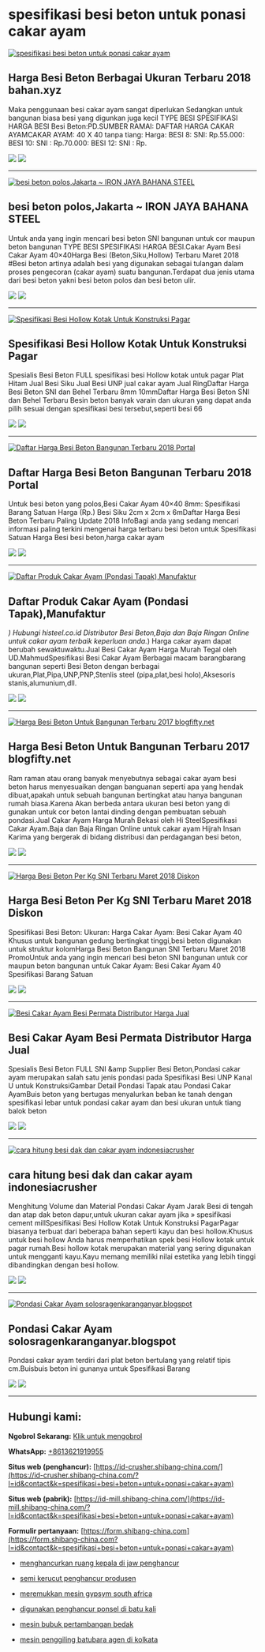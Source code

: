# spesifikasi besi beton untuk ponasi cakar ayam

<a href="https://swt.shibang-china.com/?l=id&img&k=spesifikasi+besi+beton+untuk+ponasi+cakar+ayam" target="_blank">![spesifikasi besi beton untuk ponasi cakar ayam](http://static.shibang-china.com/all-800x300/191.jpg)</a>

## Harga Besi Beton Berbagai Ukuran Terbaru 2018 bahan.xyz
Maka penggunaan besi cakar ayam sangat diperlukan Sedangkan untuk bangunan biasa besi yang digunkan juga kecil TYPE BESI SPESIFIKASI HARGA BESI Besi Beton:PD.SUMBER RAMAI: DAFTAR HARGA CAKAR AYAMCAKAR AYAM: 40 X 40 tanpa tiang: Harga: BESI 8: SNI: Rp.55.000: BESI 10: SNI : Rp.70.000: BESI 12: SNI : Rp.


<a href="https://whatsapp.shibangsoft.com/WhatsApp.php" target="_blank" title="WhatsApp">![](http://static.shibang-china.com/icon/whatsapp.png)</a> <a href="https://swt.shibang-china.com/?l=id&icon&k=spesifikasi+besi+beton+untuk+ponasi+cakar+ayam" target="_blank">![](http://static.shibang-china.com/icon/chat-id.png)</a>

---

<a href="https://swt.shibang-china.com/?l=id&img&k=spesifikasi+besi+beton+untuk+ponasi+cakar+ayam" target="_blank">![besi beton polos,Jakarta ~ IRON JAYA BAHANA STEEL](http://static.shibang-china.com/all-800x300/524.jpg)</a>

## besi beton polos,Jakarta ~ IRON JAYA BAHANA STEEL
Untuk anda yang ingin mencari besi beton SNI bangunan untuk cor maupun beton bangunan TYPE BESI SPESIFIKASI HARGA BESI.Cakar Ayam Besi Cakar Ayam 40×40Harga Besi (Beton,Siku,Hollow) Terbaru Maret 2018 #Besi beton artinya adalah besi yang digunakan sebagai tulangan dalam proses pengecoran (cakar ayam) suatu bangunan.Terdapat dua jenis utama dari besi beton yakni besi beton polos dan besi beton ulir.


<a href="https://whatsapp.shibangsoft.com/WhatsApp.php" target="_blank" title="WhatsApp">![](http://static.shibang-china.com/icon/whatsapp.png)</a> <a href="https://swt.shibang-china.com/?l=id&icon&k=spesifikasi+besi+beton+untuk+ponasi+cakar+ayam" target="_blank">![](http://static.shibang-china.com/icon/chat-id.png)</a>

---

<a href="https://swt.shibang-china.com/?l=id&img&k=spesifikasi+besi+beton+untuk+ponasi+cakar+ayam" target="_blank">![Spesifikasi Besi Hollow Kotak Untuk Konstruksi Pagar](http://static.shibang-china.com/all-800x300/943.jpg)</a>

## Spesifikasi Besi Hollow Kotak Untuk Konstruksi Pagar
Spesialis Besi Beton FULL spesifikasi besi Hollow kotak untuk pagar Plat Hitam Jual Besi Siku Jual Besi UNP jual cakar ayam Jual RingDaftar Harga Besi Beton SNI dan Behel Terbaru 8mm 10mmDaftar Harga Besi Beton SNI dan Behel Terbaru Besin beton banyak varain dan ukuran yang dapat anda pilih sesuai dengan spesifikasi besi tersebut,seperti besi 66


<a href="https://whatsapp.shibangsoft.com/WhatsApp.php" target="_blank" title="WhatsApp">![](http://static.shibang-china.com/icon/whatsapp.png)</a> <a href="https://swt.shibang-china.com/?l=id&icon&k=spesifikasi+besi+beton+untuk+ponasi+cakar+ayam" target="_blank">![](http://static.shibang-china.com/icon/chat-id.png)</a>

---

<a href="https://swt.shibang-china.com/?l=id&img&k=spesifikasi+besi+beton+untuk+ponasi+cakar+ayam" target="_blank">![Daftar Harga Besi Beton Bangunan Terbaru 2018 Portal](http://static.shibang-china.com/all-800x300/1080.jpg)</a>

## Daftar Harga Besi Beton Bangunan Terbaru 2018 Portal
Untuk besi beton yang polos,Besi Cakar Ayam 40×40 8mm: Spesifikasi Barang Satuan Harga (Rp.) Besi Siku 2cm x 2cm x 6mDaftar Harga Besi Beton Terbaru Paling Update 2018 InfoBagi anda yang sedang mencari informasi paling terkini mengenai harga terbaru besi beton untuk Spesifikasi Satuan Harga Besi besi beton,harga cakar ayam


<a href="https://whatsapp.shibangsoft.com/WhatsApp.php" target="_blank" title="WhatsApp">![](http://static.shibang-china.com/icon/whatsapp.png)</a> <a href="https://swt.shibang-china.com/?l=id&icon&k=spesifikasi+besi+beton+untuk+ponasi+cakar+ayam" target="_blank">![](http://static.shibang-china.com/icon/chat-id.png)</a>

---

<a href="https://swt.shibang-china.com/?l=id&img&k=spesifikasi+besi+beton+untuk+ponasi+cakar+ayam" target="_blank">![Daftar Produk Cakar Ayam (Pondasi Tapak),Manufaktur](http://static.shibang-china.com/all-800x300/1204.jpg)</a>

## Daftar Produk Cakar Ayam (Pondasi Tapak),Manufaktur
*) Hubungi histeel.co.id Distributor Besi Beton,Baja dan Baja Ringan Online untuk cakar ayam terbaik keperluan anda.*) Harga cakar ayam dapat berubah sewaktuwaktu.Jual Besi Cakar Ayam Harga Murah Tegal oleh UD.MahmudSpesifikasi Besi Cakar Ayam Berbagai macam barangbarang bangunan seperti Besi Beton dengan berbagai ukuran,Plat,Pipa,UNP,PNP,Stenlis steel (pipa,plat,besi holo),Aksesoris stanis,alumunium,dll.


<a href="https://whatsapp.shibangsoft.com/WhatsApp.php" target="_blank" title="WhatsApp">![](http://static.shibang-china.com/icon/whatsapp.png)</a> <a href="https://swt.shibang-china.com/?l=id&icon&k=spesifikasi+besi+beton+untuk+ponasi+cakar+ayam" target="_blank">![](http://static.shibang-china.com/icon/chat-id.png)</a>

---

<a href="https://swt.shibang-china.com/?l=id&img&k=spesifikasi+besi+beton+untuk+ponasi+cakar+ayam" target="_blank">![Harga Besi Beton Untuk Bangunan Terbaru 2017 blogfifty.net](http://static.shibang-china.com/all-800x300/1302.jpg)</a>

## Harga Besi Beton Untuk Bangunan Terbaru 2017 blogfifty.net
Ram raman atau orang banyak menyebutnya sebagai cakar ayam besi beton harus menyesuaikan dengan banguanan seperti apa yang hendak dibuat,apakah untuk sebuah bangunan bertingkat atau hanya bangunan rumah biasa.Karena Akan berbeda antara ukuran besi beton yang di gunakan untuk cor beton lantai dinding dengan pembuatan sebuah pondasi.Jual Cakar Ayam Harga Murah Bekasi oleh Hi SteelSpesifikasi Cakar Ayam.Baja dan Baja Ringan Online untuk cakar ayam Hijrah Insan Karima yang bergerak di bidang distribusi dan perdagangan besi beton,


<a href="https://whatsapp.shibangsoft.com/WhatsApp.php" target="_blank" title="WhatsApp">![](http://static.shibang-china.com/icon/whatsapp.png)</a> <a href="https://swt.shibang-china.com/?l=id&icon&k=spesifikasi+besi+beton+untuk+ponasi+cakar+ayam" target="_blank">![](http://static.shibang-china.com/icon/chat-id.png)</a>

---

<a href="https://swt.shibang-china.com/?l=id&img&k=spesifikasi+besi+beton+untuk+ponasi+cakar+ayam" target="_blank">![Harga Besi Beton Per Kg SNI Terbaru Maret 2018 Diskon](http://static.shibang-china.com/all-800x300/246.jpg)</a>

## Harga Besi Beton Per Kg SNI Terbaru Maret 2018 Diskon
Spesifikasi Besi Beton: Ukuran: Harga Cakar Ayam: Besi Cakar Ayam 40 Khusus untuk bangunan gedung bertingkat tinggi,besi beton digunakan untuk struktur kolomHarga Besi Beton Bangunan SNI Terbaru Maret 2018 PromoUntuk anda yang ingin mencari besi beton SNI bangunan untuk cor maupun beton bangunan untuk Cakar Ayam: Besi Cakar Ayam 40 Spesifikasi Barang Satuan


<a href="https://whatsapp.shibangsoft.com/WhatsApp.php" target="_blank" title="WhatsApp">![](http://static.shibang-china.com/icon/whatsapp.png)</a> <a href="https://swt.shibang-china.com/?l=id&icon&k=spesifikasi+besi+beton+untuk+ponasi+cakar+ayam" target="_blank">![](http://static.shibang-china.com/icon/chat-id.png)</a>

---

<a href="https://swt.shibang-china.com/?l=id&img&k=spesifikasi+besi+beton+untuk+ponasi+cakar+ayam" target="_blank">![Besi Cakar Ayam Besi Permata Distributor Harga Jual](http://static.shibang-china.com/all-800x300/1387.jpg)</a>

## Besi Cakar Ayam Besi Permata Distributor Harga Jual
Spesialis Besi Beton FULL SNI &amp Supplier Besi Beton,Pondasi cakar ayam merupakan salah satu jenis pondasi pada Spesifikasi Besi UNP Kanal U untuk KonstruksiGambar Detail Pondasi Tapak atau Pondasi Cakar AyamBuis beton yang bertugas menyalurkan beban ke tanah dengan spesifikasi lebar untuk pondasi cakar ayam dan besi ukuran untuk tiang balok beton


<a href="https://whatsapp.shibangsoft.com/WhatsApp.php" target="_blank" title="WhatsApp">![](http://static.shibang-china.com/icon/whatsapp.png)</a> <a href="https://swt.shibang-china.com/?l=id&icon&k=spesifikasi+besi+beton+untuk+ponasi+cakar+ayam" target="_blank">![](http://static.shibang-china.com/icon/chat-id.png)</a>

---

<a href="https://swt.shibang-china.com/?l=id&img&k=spesifikasi+besi+beton+untuk+ponasi+cakar+ayam" target="_blank">![cara hitung besi dak dan cakar ayam indonesiacrusher](http://static.shibang-china.com/all-800x300/950.jpg)</a>

## cara hitung besi dak dan cakar ayam indonesiacrusher
Menghitung Volume dan Material Pondasi Cakar Ayam Jarak Besi di tengah dan atap dak beton dapur,untuk ukuran cakar ayam jika » spesifikasi cement millSpesifikasi Besi Hollow Kotak Untuk Konstruksi PagarPagar biasanya terbuat dari beberapa bahan seperti kayu dan besi hollow.Khusus untuk besi hollow Anda harus memperhatikan spek besi Hollow kotak untuk pagar rumah.Besi hollow kotak merupakan material yang sering digunakan untuk mengganti kayu.Kayu memang memiliki nilai estetika yang lebih tinggi dibandingkan dengan besi hollow.


<a href="https://whatsapp.shibangsoft.com/WhatsApp.php" target="_blank" title="WhatsApp">![](http://static.shibang-china.com/icon/whatsapp.png)</a> <a href="https://swt.shibang-china.com/?l=id&icon&k=spesifikasi+besi+beton+untuk+ponasi+cakar+ayam" target="_blank">![](http://static.shibang-china.com/icon/chat-id.png)</a>

---

<a href="https://swt.shibang-china.com/?l=id&img&k=spesifikasi+besi+beton+untuk+ponasi+cakar+ayam" target="_blank">![Pondasi Cakar Ayam solosragenkaranganyar.blogspot](http://static.shibang-china.com/all-800x300/215.jpg)</a>

## Pondasi Cakar Ayam solosragenkaranganyar.blogspot
Pondasi cakar ayam terdiri dari plat beton bertulang yang relatif tipis cm.Buisbuis beton ini gunanya untuk Spesifikasi Barang

<a href="https://whatsapp.shibangsoft.com/WhatsApp.php" target="_blank" title="WhatsApp">![](http://static.shibang-china.com/icon/whatsapp.png)</a> <a href="https://swt.shibang-china.com/?l=id&icon&k=spesifikasi+besi+beton+untuk+ponasi+cakar+ayam" target="_blank">![](http://static.shibang-china.com/icon/chat-id.png)</a>

---
## Hubungi kami:

**Ngobrol Sekarang:** [Klik untuk mengobrol](https://swt.shibang-china.com?l=id&contact&k=spesifikasi+besi+beton+untuk+ponasi+cakar+ayam)

**WhatsApp:**  [+8613621919955](https://whatsapp.shibangsoft.com/WhatsApp.php)

**Situs web (penghancur):** [https://id-crusher.shibang-china.com/](https://id-crusher.shibang-china.com/?l=id&contact&k=spesifikasi+besi+beton+untuk+ponasi+cakar+ayam)

**Situs web (pabrik):** [https://id-mill.shibang-china.com/](https://id-mill.shibang-china.com/?l=id&contact&k=spesifikasi+besi+beton+untuk+ponasi+cakar+ayam)

**Formulir pertanyaan:** [https://form.shibang-china.com](https://form.shibang-china.com?l=id&contact&k=spesifikasi+besi+beton+untuk+ponasi+cakar+ayam)

* [menghancurkan ruang kepala di jaw penghancur](../40/menghancurkan%20ruang%20kepala%20di%20jaw%20penghancur.md)

* [semi kerucut penghancur produsen](../33/semi%20kerucut%20penghancur%20produsen.md)

* [meremukkan mesin gypsym south africa](../40/meremukkan%20mesin%20gypsym%20south%20africa.md)

* [digunakan penghancur ponsel di batu kali](../35/digunakan%20penghancur%20ponsel%20di%20batu%20kali.md)

* [mesin bubuk pertambangan bedak](../31/mesin%20bubuk%20pertambangan%20bedak.md)

* [mesin penggiling batubara agen di kolkata](../33/mesin%20penggiling%20batubara%20agen%20di%20kolkata.md)